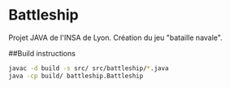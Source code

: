 # Battleship

Projet JAVA de l'INSA de Lyon. Création du jeu "bataille navale".

##Build instructions

```bash
javac -d build -s src/ src/battleship/*.java
java -cp build/ battleship.Battleship
```
